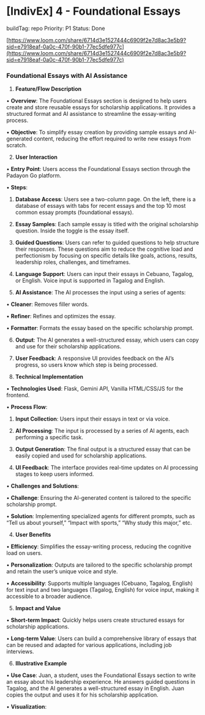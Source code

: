 # [IndivEx] 4 - Foundational Essays

buildTag: repo
Priority: P1
Status: Done

[https://www.loom.com/share/6714d3e1527444c6909f2e7d8ac3e5b9?sid=e7918eaf-0a0c-470f-90b1-77ec5dfe977c](https://www.loom.com/share/6714d3e1527444c6909f2e7d8ac3e5b9?sid=e7918eaf-0a0c-470f-90b1-77ec5dfe977c)

### **Foundational Essays with AI Assistance**

1.	**Feature/Flow Description**

•	**Overview**: The Foundational Essays section is designed to help users create and store reusable essays for scholarship applications. It provides a structured format and AI assistance to streamline the essay-writing process.

•	**Objective**: To simplify essay creation by providing sample essays and AI-generated content, reducing the effort required to write new essays from scratch.

2.	**User Interaction**

•	**Entry Point**: Users access the Foundational Essays section through the Padayon Go platform.

•	**Steps**:

1.	**Database Access**: Users see a two-column page. On the left, there is a database of essays with tabs for recent essays and the top 10 most common essay prompts (foundational essays).

2.	**Essay Samples**: Each sample essay is titled with the original scholarship question. Inside the toggle is the essay itself.

3.	**Guided Questions**: Users can refer to guided questions to help structure their responses. These questions aim to reduce the cognitive load and perfectionism by focusing on specific details like goals, actions, results, leadership roles, challenges, and timeframes.

4.	**Language Support**: Users can input their essays in Cebuano, Tagalog, or English. Voice input is supported in Tagalog and English.

5.	**AI Assistance**: The AI processes the input using a series of agents:

•	**Cleaner**: Removes filler words.

•	**Refiner**: Refines and optimizes the essay.

•	**Formatter**: Formats the essay based on the specific scholarship prompt.

6.	**Output**: The AI generates a well-structured essay, which users can copy and use for their scholarship applications.

7.	**User Feedback**: A responsive UI provides feedback on the AI’s progress, so users know which step is being processed.

3.	**Technical Implementation**

•	**Technologies Used**: Flask, Gemini API, Vanilla HTML/CSS/JS for the frontend.

•	**Process Flow**:

1.	**Input Collection**: Users input their essays in text or via voice.

2.	**AI Processing**: The input is processed by a series of AI agents, each performing a specific task.

3.	**Output Generation**: The final output is a structured essay that can be easily copied and used for scholarship applications.

4.	**UI Feedback**: The interface provides real-time updates on AI processing stages to keep users informed.

•	**Challenges and Solutions**:

•	**Challenge**: Ensuring the AI-generated content is tailored to the specific scholarship prompt.

•	**Solution**: Implementing specialized agents for different prompts, such as “Tell us about yourself,” “Impact with sports,” “Why study this major,” etc.

4.	**User Benefits**

•	**Efficiency**: Simplifies the essay-writing process, reducing the cognitive load on users.

•	**Personalization**: Outputs are tailored to the specific scholarship prompt and retain the user’s unique voice and style.

•	**Accessibility**: Supports multiple languages (Cebuano, Tagalog, English) for text input and two languages (Tagalog, English) for voice input, making it accessible to a broader audience.

5.	**Impact and Value**

•	**Short-term Impact**: Quickly helps users create structured essays for scholarship applications.

•	**Long-term Value**: Users can build a comprehensive library of essays that can be reused and adapted for various applications, including job interviews.

6.	**Illustrative Example**

•	**Use Case**: Juan, a student, uses the Foundational Essays section to write an essay about his leadership experience. He answers guided questions in Tagalog, and the AI generates a well-structured essay in English. Juan copies the output and uses it for his scholarship application.

•	**Visualization**: